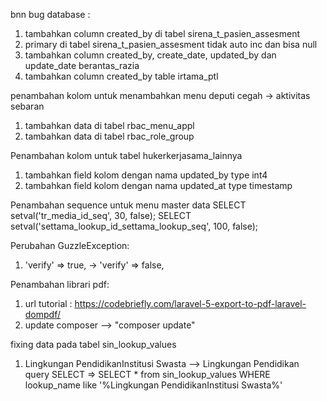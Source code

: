 bnn
bug database :
1. tambahkan column created_by di tabel sirena_t_pasien_assesment
2. primary di tabel sirena_t_pasien_assesment tidak auto inc dan bisa null
3. tambahkan column created_by, create_date, updated_by dan update_date berantas_razia
4. tambahkan column created_by table irtama_ptl


penambahan kolom untuk menambahkan menu deputi cegah -> aktivitas sebaran
1. tambahkan data di tabel rbac_menu_appl
2. tambahkan data di tabel rbac_role_group


Penambahan kolom untuk tabel hukerkerjasama_lainnya
1. tambahkan field kolom dengan nama updated_by type int4
2. tambahkan field kolom dengan nama updated_at type timestamp

Penambahan sequence untuk menu master data
SELECT setval('tr_media_id_seq', 30, false);
SELECT setval('settama_lookup_id_settama_lookup_seq', 100, false);

Perubahan GuzzleException:
1. 'verify'          => true, -> 'verify'          => false,

Penambahan librari pdf:
1. url tutorial : https://codebriefly.com/laravel-5-export-to-pdf-laravel-dompdf/
2. update composer --> "composer update"

fixing data pada tabel sin_lookup_values
1. Lingkungan PendidikanInstitusi Swasta --> Lingkungan Pendidikan
query SELECT => SELECT * from sin_lookup_values WHERE lookup_name like '%Lingkungan PendidikanInstitusi Swasta%'
